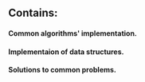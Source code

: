<h2> Contains: </h2>
<h4> Common algorithms' implementation. </h4>
<h4> Implementaion of data structures. </h4>
<h4> Solutions to common problems. </h4>
